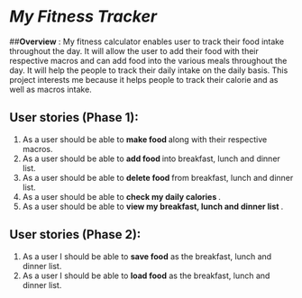 # *My Fitness Tracker*

##**Overview** :
 My fitness calculator enables user to track their food intake throughout the day. It will allow the user to add 
their food with their respective macros and can add food into the various meals throughout the day. It will help the
people to track their daily intake on the daily basis. This project interests me because it helps people 
 to track their calorie and as well as macros intake.




## **User stories (Phase 1)**:
<ol>
<li>As a user should be able to <strong> make food </strong> along with their respective macros. </li>
<li>As a user should be able to <strong> add food </strong> into breakfast, lunch and dinner list. </li>
<li> As a user should be able to <strong> delete food </strong> from breakfast, lunch and dinner list. </li>
<li>As a user should be able to <strong> check my daily calories </strong>.</li>
<li>As a user should be able to <strong> view my breakfast, lunch and dinner list </strong>.</li>
</ol>

## **User stories (Phase 2)**:
<ol>
<li>As a user I should be able to <strong>save food</strong> as the breakfast, lunch and dinner list.</li>
<li>As a user I should be able to <strong>load food</strong> as the breakfast, lunch and dinner list.</li>
</ol>


